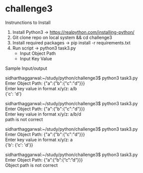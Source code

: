 # challenge3
Instrunctions to Install

1. Install Python3  -> https://realpython.com/installing-python/
2. Git clone repo on local system && cd challenge3
3. Install required packages -> pip install -r requirements.txt
4. Run script -> python3 task3.py
    - Input Object Path
    - Input Key Value


Sample Input/output

sidharthaggarwal:~/study/python/challenge3$ python3 task3.py <br />
Enter Object Path: {"a":{"b":{"c":"d"}}} <br />
Enter key value in format x/y/z: a/b <br />
{'c': 'd'} 

sidharthaggarwal:~/study/python/challenge3$ python3 task3.py <br />
Enter Object Path: {"a":{"b":{"c":"d"}}} <br />
Enter key value in format x/y/z: a/b/d <br />
path is not correct 

sidharthaggarwal:~/study/python/challenge3$ python3 task3.py <br />
Enter Object Path: {"a":{"b":{"c":"d"}}} <br />
Enter key value in format x/y/z: a <br />
{'b': {'c': 'd'}}

sidharthaggarwal:~/study/python/challenge3$ python3 task3.py <br />
Enter Object Path: {“a”:{“b”:{“c”:”d”}}} <br />
Object path is not correct

